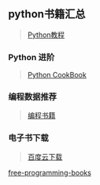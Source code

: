 ## python书籍汇总
> [Python教程](https://github.com/justjavac/free-programming-books-zh_CN#python)<br/>

### Python 进阶
> [Python CookBook](https://python3-cookbook.readthedocs.io/zh_CN/latest/) <br/>

### 编程数据推荐
> [编程书籍](https://www.widlabs.com/article/program-books-featured-list) <br/>

### 电子书下载
> [百度云下载](http://www.sobaidupan.com) <br/>

[free-programming-books](https://github.com/EbookFoundation/free-programming-books/blob/master/free-programming-books-zh.md)

